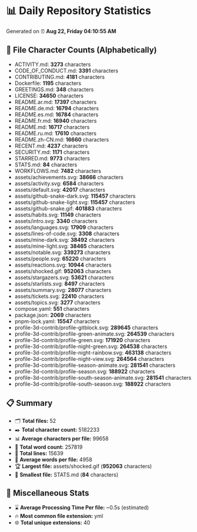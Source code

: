 # 📊 Daily Repository Statistics
Generated on ⏰ **Aug 22, Friday 04:10:55 AM**

## 📂 File Character Counts (Alphabetically)
- ACTIVITY.md: **3273** characters
- CODE_OF_CONDUCT.md: **3391** characters
- CONTRIBUTING.md: **4181** characters
- Dockerfile: **1195** characters
- GREETINGS.md: **348** characters
- LICENSE: **34650** characters
- README.ar.md: **17397** characters
- README.de.md: **16794** characters
- README.es.md: **16784** characters
- README.fr.md: **16940** characters
- README.md: **16717** characters
- README.ru.md: **17610** characters
- README.zh-CN.md: **16660** characters
- RECENT.md: **4237** characters
- SECURITY.md: **1171** characters
- STARRED.md: **9773** characters
- STATS.md: **84** characters
- WORKFLOWS.md: **7482** characters
- assets/achievements.svg: **38666** characters
- assets/activity.svg: **6584** characters
- assets/default.svg: **42017** characters
- assets/github-snake-dark.svg: **115457** characters
- assets/github-snake-light.svg: **115457** characters
- assets/github-snake.gif: **401883** characters
- assets/habits.svg: **11149** characters
- assets/intro.svg: **3340** characters
- assets/languages.svg: **17909** characters
- assets/lines-of-code.svg: **3308** characters
- assets/mine-dark.svg: **38492** characters
- assets/mine-light.svg: **38465** characters
- assets/notable.svg: **339273** characters
- assets/people.svg: **65220** characters
- assets/reactions.svg: **10944** characters
- assets/shocked.gif: **952063** characters
- assets/stargazers.svg: **53621** characters
- assets/starlists.svg: **8497** characters
- assets/summary.svg: **28077** characters
- assets/tickets.svg: **22410** characters
- assets/topics.svg: **3277** characters
- compose.yaml: **551** characters
- package.json: **2069** characters
- pnpm-lock.yaml: **15547** characters
- profile-3d-contrib/profile-gitblock.svg: **289645** characters
- profile-3d-contrib/profile-green-animate.svg: **264539** characters
- profile-3d-contrib/profile-green.svg: **171920** characters
- profile-3d-contrib/profile-night-green.svg: **264538** characters
- profile-3d-contrib/profile-night-rainbow.svg: **463138** characters
- profile-3d-contrib/profile-night-view.svg: **264564** characters
- profile-3d-contrib/profile-season-animate.svg: **281541** characters
- profile-3d-contrib/profile-season.svg: **188922** characters
- profile-3d-contrib/profile-south-season-animate.svg: **281541** characters
- profile-3d-contrib/profile-south-season.svg: **188922** characters

## 📋 Summary
- 🗂️ **Total files:** 52
- ✒️ **Total character count:** 5182233
- 📊 **Average characters per file:** 99658
- 📝 **Total word count:** 257819
- 🧾 **Total lines:** 15639
- 📐 **Average words per file:** 4958
- 🏆 **Largest file:** assets/shocked.gif (**952063** characters)
- 🥉 **Smallest file:** STATS.md (**84** characters)

## 🌟 Miscellaneous Stats
- ⌛ **Average Processing Time Per file:** ~0.5s (estimated)
- 🔥 **Most common file extension:** yml
- 🌐 **Total unique extensions:** 40
